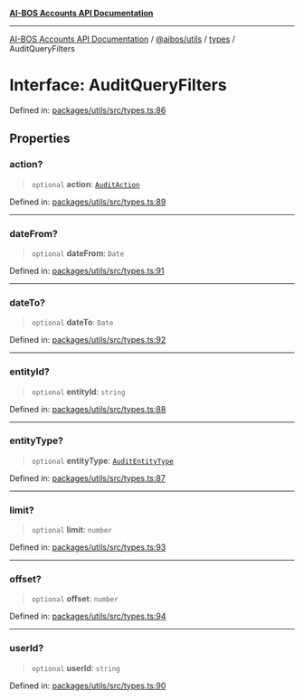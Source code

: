 [**AI-BOS Accounts API Documentation**](../../../../README.md)

***

[AI-BOS Accounts API Documentation](../../../../README.md) / [@aibos/utils](../../README.md) / [types](../README.md) / AuditQueryFilters

# Interface: AuditQueryFilters

Defined in: [packages/utils/src/types.ts:86](https://github.com/pohlai88/accounts/blob/48103fb36d28b2b9bfb33472b6de2f719773cde9/packages/utils/src/types.ts#L86)

## Properties

### action?

> `optional` **action**: [`AuditAction`](../type-aliases/AuditAction.md)

Defined in: [packages/utils/src/types.ts:89](https://github.com/pohlai88/accounts/blob/48103fb36d28b2b9bfb33472b6de2f719773cde9/packages/utils/src/types.ts#L89)

***

### dateFrom?

> `optional` **dateFrom**: `Date`

Defined in: [packages/utils/src/types.ts:91](https://github.com/pohlai88/accounts/blob/48103fb36d28b2b9bfb33472b6de2f719773cde9/packages/utils/src/types.ts#L91)

***

### dateTo?

> `optional` **dateTo**: `Date`

Defined in: [packages/utils/src/types.ts:92](https://github.com/pohlai88/accounts/blob/48103fb36d28b2b9bfb33472b6de2f719773cde9/packages/utils/src/types.ts#L92)

***

### entityId?

> `optional` **entityId**: `string`

Defined in: [packages/utils/src/types.ts:88](https://github.com/pohlai88/accounts/blob/48103fb36d28b2b9bfb33472b6de2f719773cde9/packages/utils/src/types.ts#L88)

***

### entityType?

> `optional` **entityType**: [`AuditEntityType`](../type-aliases/AuditEntityType.md)

Defined in: [packages/utils/src/types.ts:87](https://github.com/pohlai88/accounts/blob/48103fb36d28b2b9bfb33472b6de2f719773cde9/packages/utils/src/types.ts#L87)

***

### limit?

> `optional` **limit**: `number`

Defined in: [packages/utils/src/types.ts:93](https://github.com/pohlai88/accounts/blob/48103fb36d28b2b9bfb33472b6de2f719773cde9/packages/utils/src/types.ts#L93)

***

### offset?

> `optional` **offset**: `number`

Defined in: [packages/utils/src/types.ts:94](https://github.com/pohlai88/accounts/blob/48103fb36d28b2b9bfb33472b6de2f719773cde9/packages/utils/src/types.ts#L94)

***

### userId?

> `optional` **userId**: `string`

Defined in: [packages/utils/src/types.ts:90](https://github.com/pohlai88/accounts/blob/48103fb36d28b2b9bfb33472b6de2f719773cde9/packages/utils/src/types.ts#L90)
